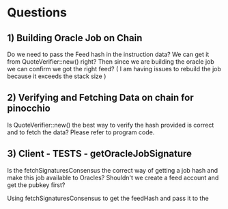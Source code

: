 # Questions

## 1) Building Oracle Job on Chain

Do we need to pass the Feed hash in the instruction data? We can get it from
QuoteVerifier::new() right? Then since we are building the oracle job we can
confirm we got the right feed? ( I am having issues to rebuild the job because
it exceeds the stack size )

## 2) Verifying and Fetching Data on chain for pinocchio

Is QuoteVerifier::new() the best way to verify the hash provided is correct and
to fetch the data? Please refer to program code.

## 3) Client - TESTS - getOracleJobSignature

Is the fetchSignaturesConsensus the correct way of getting a job hash and make
this job available to Oracles? Shouldn't we create a feed account and get the
pubkey first?

Using fetchSignaturesConsensus to get the feedHash and pass it to the
